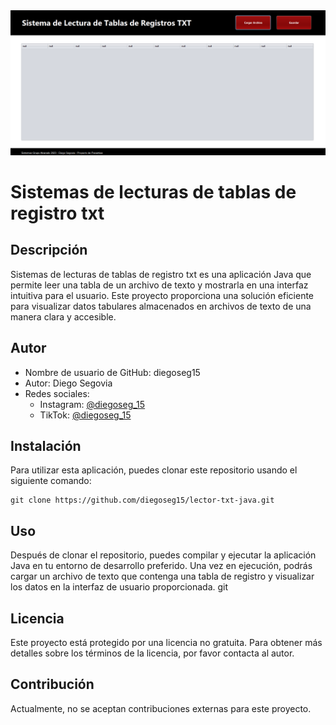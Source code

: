 <div width="100%">
    <img src="https://github.com/diegoseg15/lector-txt-java/blob/main/src/assets/Captura%20de%20pantalla%202024-02-25%20185026.png?raw=true" alt="presentación de la app para leer txt" />
</div>

# Sistemas de lecturas de tablas de registro txt

## Descripción

Sistemas de lecturas de tablas de registro txt es una aplicación Java que permite leer una tabla de un archivo de texto y mostrarla en una interfaz intuitiva para el usuario. Este proyecto proporciona una solución eficiente para visualizar datos tabulares almacenados en archivos de texto de una manera clara y accesible.

## Autor

- Nombre de usuario de GitHub: diegoseg15
- Autor: Diego Segovia
- Redes sociales:
  - Instagram: [@diegoseg_15](https://www.instagram.com/diegoseg_15)
  - TikTok: [@diegoseg_15](https://www.tiktok.com/@diegoseg_15)

## Instalación

Para utilizar esta aplicación, puedes clonar este repositorio usando el siguiente comando:

```
git clone https://github.com/diegoseg15/lector-txt-java.git
```

## Uso

Después de clonar el repositorio, puedes compilar y ejecutar la aplicación Java en tu entorno de desarrollo preferido. Una vez en ejecución, podrás cargar un archivo de texto que contenga una tabla de registro y visualizar los datos en la interfaz de usuario proporcionada.
git 
## Licencia

Este proyecto está protegido por una licencia no gratuita. Para obtener más detalles sobre los términos de la licencia, por favor contacta al autor.

## Contribución

Actualmente, no se aceptan contribuciones externas para este proyecto.

